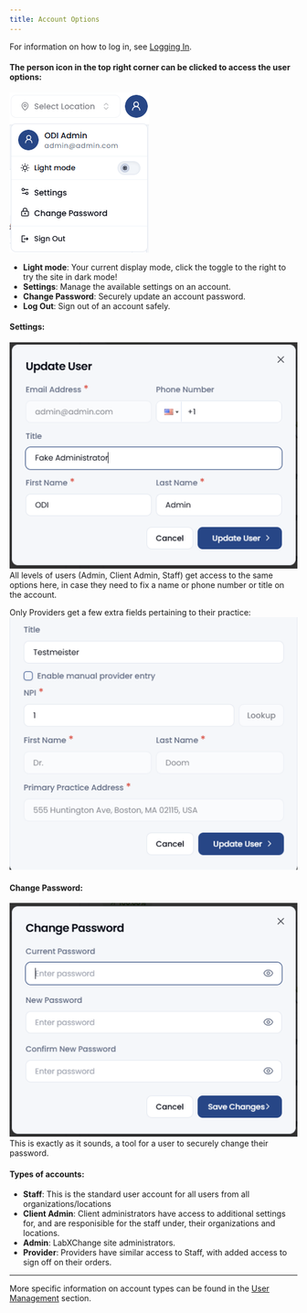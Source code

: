 ```yaml
---
title: Account Options
---
```

For information on how to log in, see [Logging In](../logging_in).

#### The person icon in the top right corner can be clicked to access the user options:
![New Account Screenshot](../../assets/screenPrints/user1.png)

- **Light mode**: Your current display mode, click the toggle to the right to try the site in dark mode!
- **Settings**: Manage the available settings on an account.
- **Change Password**: Securely update an account password.
- **Log Out**: Sign out of an account safely.

#### Settings:
![New Account Screenshot](../../assets/screenPrints/user2.png)
All levels of users (Admin, Client Admin, Staff) get access to the same options here, in case they need to fix a name or phone number or title on the account.

 Only Providers get a few extra fields pertaining to their practice:
![New Account Screenshot](../../assets/screenPrints/user4.png)

#### Change Password:
![New Account Screenshot](../../assets/screenPrints/user3.png)
This is exactly as it sounds, a tool for a user to securely change their password.

#### Types of accounts:
- **Staff**: This is the standard user account for all users from all organizations/locations
- **Client Admin**: Client administrators have access to additional settings for, and are responisible for the staff under, their organizations and locations.
- **Admin**: LabXChange site administrators.
- **Provider**: Providers have similar access to Staff, with added access to sign off on their orders.

<hr />

More specific information on account types can be found in the [User Management](/admin/user-management/) section.